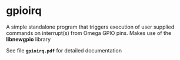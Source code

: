 # **gpioirq**
A simple standalone program that triggers execution of user supplied commands on interrupt(s) from Omega GPIO pins.   Makes use of the **libnewgpio** library

See file **`gpioirq.pdf`** for detailed documentation
